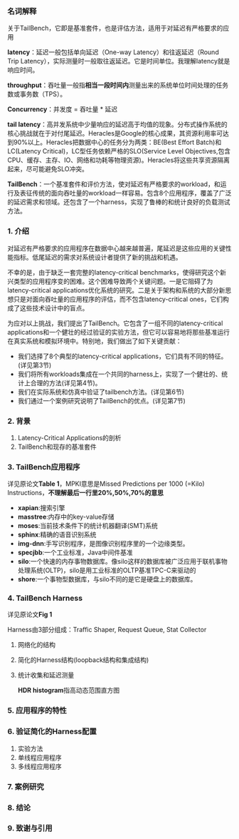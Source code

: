 ### 名词解释

关于TailBench，它即是基准套件，也是评估方法，适用于对延迟有严格要求的应用

**latency**：延迟一般包括单向延迟（One-way Latency）和往返延迟（Round Trip Latency），实际测量时一般取往返延迟。它是时间单位。我理解latency就是响应时间。

**throughput**：吞吐量一般指**相当一段时间内**测量出来的系统单位时间处理的任务数或事务数（TPS）。

**Concurrency**：并发度 = 吞吐量 * 延迟

**tail latency**：高并发系统中少量响应的延迟高于均值的现象。分布式操作系统的核心挑战就在于对付尾延迟。Heracles是Google的核心成果，其资源利用率可达到90%以上。Heracles把数据中心的任务分为两类：BE(Best Effort Batch)和LC(Latency Critical)，LC型任务依赖严格的SLO(Service Level Objectives,包含CPU、缓存、主存、IO、网络和功耗等物理资源)。Heracles将这些共享资源隔离起来，尽可能避免SLO冲突。

**TailBench**：一个基准套件和评价方法，使对延迟有严格要求的workload，和运行及表征传统的面向吞吐量的workload一样容易。包含8个应用程序，覆盖了广泛的延迟需求和领域。还包含了一个harness，实现了鲁棒的和统计良好的负载测试方法。

### 1. 介绍

对延迟有严格要求的应用程序在数据中心越来越普遍，尾延迟是这些应用的关键性能指标。低尾延迟的需求对系统设计者提供了新的挑战和机遇。

不幸的是，由于缺乏一套完整的latency-critical benchmarks，使得研究这个新兴类型的应用程序变的困难。这个困难导致两个关键问题。一是它阻碍了为latency-critical applications优化系统的研究。二是关于架构和系统的大部分新思想只是对面向吞吐量的应用程序的评估，而不包含latency-critical ones，它们构成了这些技术设计中的盲点。

为应对以上挑战，我们提出了TailBench。它包含了一组不同的latency-critical applications和一个健壮的经过验证的实验方法，但它可以容易地将那些基准运行在真实系统和模拟环境中。特别地，我们做出了如下关键贡献：

- 我们选择了8个典型的latency-critical applications，它们具有不同的特征。(详见第3节)
- 我们将所有workloads集成在一个共同的harness上，实现了一个健壮的、统计上合理的方法(详见第4节)。
- 我们在实际系统和仿真中验证了tailbench方法。(详见第6节)
- 我们通过一个案例研究说明了TailBench的优点。(详见第7节)

### 2. 背景

1. Latency-Critical Applications的剖析
2. TailBench和现存的基准套件

### 3. TailBench应用程序

详见原论文**Table 1**，MPKI意思是Missed Predictions per 1000 (=Kilo) Instructions，**不理解最后一行里20%,50%,70%的意思**

- **xapian**:搜索引擎
- **masstree**:内存中的key-value存储
- **moses**:当前技术条件下的统计机器翻译(SMT)系统
- **sphinx**:精确的语音识别系统
- **img-dnn**:手写识别程序，是图像识别程序里的一个边缘类型。
- **specjbb**:一个工业标准，Java中间件基准
- **silo**:一个快速的内存事物数据库。像silo这样的数据库被广泛应用于联机事物处理系统(OLTP)，silo是用工业标准的OLTP基准TPC-C来驱动的
- **shore**:一个事物型数据库，与silo不同的是它是硬盘上的数据库。

### 4. TailBench Harness

详见原论文**Fig 1**

Harness由3部分组成：Traffic Shaper, Request Queue, Stat Collector

1. 网络化的结构

2. 简化的Harness结构(loopback结构和集成结构)

3. 统计收集和延迟测量

   **HDR histogram**指高动态范围直方图

### 5. 应用程序的特性

### 6. 验证简化的Harness配置

1. 实验方法
2. 单线程应用程序
3. 多线程应用程序

### 7. 案例研究

### 8. 结论

### 9. 致谢与引用